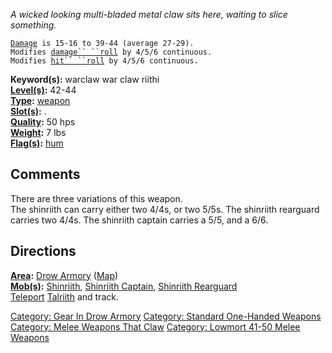 *A wicked looking multi-bladed metal claw sits here, waiting to slice
something.*

[`Damage`](Melee_Weapon_Values.md "wikilink")` is 15-16 to 39-44 (average 27-29).`  
`Modifies `[`damage`` ``roll`](Damage_Roll.md "wikilink")` by 4/5/6 continuous.`  
`Modifies `[`hit`` ``roll`](Hit_Roll.md "wikilink")` by 4/5/6 continuous.`

**Keyword(s):** warclaw war claw riithi  
**[Level(s)](Object_Level.md "wikilink"):** 42-44  
**[Type](:Category:_Object_Types.md "wikilink"):**
[weapon](:Category:_Melee_Weapons.md "wikilink")  
**[Slot(s)](Object_Slots.md "wikilink"):** <wielded>.  
**[Quality](Object_Quality.md "wikilink"):** 50 hps  
**[Weight](Object_Weight.md "wikilink"):** 7 lbs  
**[Flag(s)](:Category:_Object_Flags.md "wikilink"):**
[hum](Hum_Flag.md "wikilink")  

## Comments

There are three variations of this weapon.  
The shinriith can carry either two 4/4s, or two 5/5s. The shinriith
rearguard carries two 4/4s. The shinriith captain carries a 5/5, and a
6/6.

## Directions

**[Area](:Category:_Areas.md "wikilink"):** [Drow
Armory](:Category:_Drow_Armory.md "wikilink")
([Map](Drow_Armory_Map.md "wikilink"))  
**[Mob(s)](:Category:_Mobs.md "wikilink"):**
[Shinriith](Shinriith "wikilink"), [Shinriith
Captain](Shinriith_Captain "wikilink"), [Shinriith
Rearguard](Shinriith_Rearguard "wikilink")  
[Teleport](Teleport "wikilink") [Talriith](Talriith "wikilink") and
track.

[Category: Gear In Drow
Armory](Category:_Gear_In_Drow_Armory "wikilink") [Category: Standard
One-Handed Weapons](Category:_Standard_One-Handed_Weapons "wikilink")
[Category: Melee Weapons That
Claw](Category:_Melee_Weapons_That_Claw "wikilink") [Category: Lowmort
41-50 Melee Weapons](Category:_Lowmort_41-50_Melee_Weapons "wikilink")
